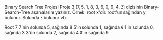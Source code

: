 Binary Search Tree Projesi
Proje 3
[7, 5, 1, 8, 3, 6, 0, 9, 4, 2] dizisinin Binary-Search-Tree aşamalarını yazınız. Örnek: root x'dir. root'un sağından y bulunur. Solunda z bulunur vb.

Root 7
7'nin solunda 5, sağında 8
5'in solunda 1, sağında 6
1'in solunda 0, sağında 3
3'ün solunda 2, sağında 4
8'in sağında 9
